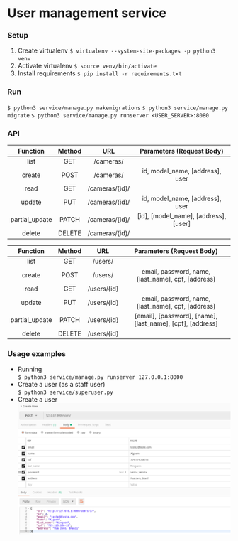 # User management service


### Setup
1. Create virtualenv `$ virtualenv --system-site-packages -p python3 venv`
2. Activate virtualenv `$ source venv/bin/activate`
3. Install requirements `$ pip install -r requirements.txt`



### Run
`$ python3 service/manage.py makemigrations`
`$ python3 service/manage.py migrate`
`$ python3 service/manage.py runserver <USER_SERVER>:8080`

### API
|    Function    | Method |       URL      |       Parameters (Request Body)       |
|:--------------:|:------:|:--------------:|:-------------------------------------:|
|      list      |   GET  |    /cameras/   |                                       |
|     create     |  POST  |    /cameras/   |    id, model_name, [address], user    |
|      read      |   GET  | /cameras/{id}/ |                                       |
|     update     |   PUT  | /cameras/{id}/ |    id, model_name, [address], user    |
| partial_update |  PATCH | /cameras/{id}/ | [id], [model_name], [address], [user] |
|     delete     | DELETE | /cameras/{id}/ |                                       |

|    Function    | Method |     URL     |                  Parameters (Request Body)                 |
|:--------------:|:------:|:-----------:|:----------------------------------------------------------:|
|      list      |   GET  |   /users/   |                                                            |
|     create     |  POST  |   /users/   |     email, password, name, [last_name], cpf, [address]     |
|      read      |   GET  | /users/{id} |                                                            |
|     update     |   PUT  | /users/{id} |     email, password, name, [last_name], cpf, [address]     |
| partial_update |  PATCH | /users/{id} | [email], [password], [name], [last_name], [cpf], [address] |
|     delete     | DELETE | /users/{id} |                                                            |

### Usage examples
- Running  
`$ python3 service/manage.py runserver 127.0.0.1:8000`  
- Create a user (as a staff user)  
`$ python3 service/superuser.py` 
- Create a user  
![Alt text](service/create_user_sample.png?raw=true "User creation")
